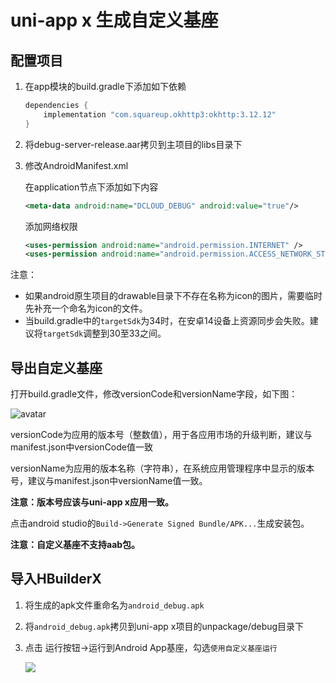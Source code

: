 # uni-app x 生成自定义基座
## 配置项目
1. 在app模块的build.gradle下添加如下依赖
	```groovy
	dependencies {
		implementation "com.squareup.okhttp3:okhttp:3.12.12"
	}
	```
2. 将debug-server-release.aar拷贝到主项目的libs目录下
3. 修改AndroidManifest.xml

	在application节点下添加如下内容
	
	```xml
	<meta-data android:name="DCLOUD_DEBUG" android:value="true"/>
	```
	
	添加网络权限
	
	```xml
	<uses-permission android:name="android.permission.INTERNET" />
	<uses-permission android:name="android.permission.ACCESS_NETWORK_STATE" />
	```
	
注意：
- 如果android原生项目的drawable目录下不存在名称为icon的图片，需要临时先补充一个命名为icon的文件。
- 当build.gradle中的`targetSdk`为34时，在安卓14设备上资源同步会失败。建议将`targetSdk`调整到30至33之间。

## 导出自定义基座

打开build.gradle文件，修改versionCode和versionName字段，如下图：
	
![avatar](https://img.cdn.aliyun.dcloud.net.cn/nativedocs/5%2BSDK-android/image/6-1.png)
	
versionCode为应用的版本号（整数值），用于各应用市场的升级判断，建议与manifest.json中versionCode值一致
	
versionName为应用的版本名称（字符串），在系统应用管理程序中显示的版本号，建议与manifest.json中versionName值一致。

**注意：版本号应该与uni-app x应用一致。**

点击android studio的`Build->Generate Signed Bundle/APK...`生成安装包。

**注意：自定义基座不支持aab包。**

## 导入HBuilderX
1. 将生成的apk文件重命名为`android_debug.apk`
2. 将`android_debug.apk`拷贝到uni-app x项目的unpackage/debug目录下
3. 点击 运行按钮->运行到Android App基座，勾选`使用自定义基座运行`

	![](https://web-ext-storage.dcloud.net.cn/native/doc/android/debug_hx.png)
